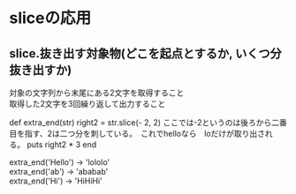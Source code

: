 # sliceの応用 
## slice.抜き出す対象物(どこを起点とするか, いくつ分抜き出すか)


対象の文字列から末尾にある2文字を取得すること  
取得した2文字を3回繰り返して出力すること  

def extra_end(str) 
  right2 = str.slice(- 2, 2) ここでは-2というのは後ろから二番目を指す、2は二つ分を刺している。　これでhelloなら　loだけが取り出される。
  puts right2 * 3 
end  

extra_end('Hello') → 'lololo'  
extra_end('ab') → 'ababab'  
extra_end('Hi') → 'HiHiHi'  
